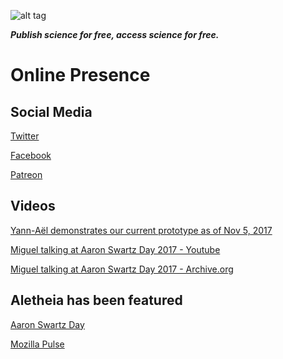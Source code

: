 ![alt tag](https://cloud.githubusercontent.com/assets/24201238/24583976/ced4c43e-179f-11e7-9c40-c0988c346f55.png)

_**Publish science for free, access science for free.**_

# Online Presence

## Social Media

[Twitter](https://twitter.com/aletheia_f)

[Facebook](https://www.facebook.com/aletheiaf/)

[Patreon](https://www.patreon.com/Aletheia_f)

## Videos

[Yann-Aël demonstrates our current prototype as of Nov 5, 2017](https://www.youtube.com/watch?v=vUyjEmcVSFA)

[Miguel talking at Aaron Swartz Day 2017 - Youtube](https://www.youtube.com/watch?v=sxXc7KNS6ew)

[Miguel talking at Aaron Swartz Day 2017 - Archive.org](https://archive.org/details/Aletheia-AaronSwartzDay)

## Aletheia has been featured

[Aaron Swartz Day](https://www.aaronswartzday.org/aletheia/) 

[Mozilla Pulse]()

